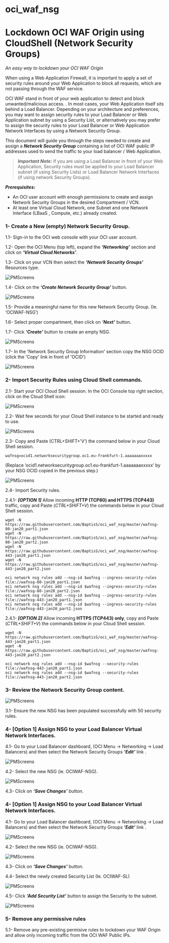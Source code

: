 # oci_waf_nsg
# Lockdown OCI WAF Origin using CloudShell (Network Security Groups) #
_An easy way to lockdown your OCI WAF Origin_ 


When using a Web Application Firewall, it is important to apply a set of security rules around your Web Application to block all requests, which are not passing through the WAF service.

OCI WAF stand in front of your web application to detect and block unwanted/malicious access. . In most cases, your Web Application itself sits behind a Load Balancer. Depending on your architecture and preferences, you may want to assign security rules to your Load Balancer or Web Application subnet by using a Security List, or alternatively you may prefer to assign the security rules to your Load Balancer or Web Application Network Interfaces by using a Network Security Group.

This document will guide you through the steps needed to create and assign a ***Network Security Group*** containing a list of OCI WAF public IP addresses used to send the traffic to your load balancer / Web Application. 




> ***Important Note:*** 
> If you are using a Load Balancer in front of your Web Application, Security rules must be applied to your Load Balancer subnet (if using Security Lists) or Load Balancer Network Interfaces (if using network Security Groups).


***Prerequisites:***

- An OCI user account with enough permissions to create and assign Network Security Groups in the desired Compartment / VCN. 
- At least one Virtual Cloud Network, one Subnet and one Network Interface (LBaaS , Compute, etc.) already created. 
 
 
 
 
### 1- Create a New (empty) Network Security Group.    

 1.1-	Sign-in to the OCI web console with your OCI user account. 

1.2-	Open the OCI Menu (top left), expand the ***‘Networking’*** section and click on ***‘Virtual Cloud Networks’***.  

1.3-	Click on your VCN then select the ***‘Network Security Groups’*** Resources type. 

![PMScreens](/img/01.jpg)

1.4-	Click on the ***‘Create Network Security Group’*** button. 

![PMScreens](/img/02.jpg)

1.5-	Provide a meaningful name for this new Network Security Group. (Ie. ‘OCIWAF-NSG’)

1.6-	Select proper compartment, then click on ***‘Next’*** button. 

1.7-  Click ***‘Create’*** button to create an empty NSG. 

![PMScreens](/img/03.jpg)

1.7-	In the 'Network Security Group Information' section copy the NSG OCID (click the 'Copy' link in front of 'OCID')  

![PMScreens](/img/04.jpg)
 
### 2-    Import Security Rules using Cloud Shell commands.

2.1-	Start your OCI Cloud Shell session. In the OCI Console top right section, click on the Cloud Shell icon:  

![PMScreens](/img/05.jpg)

2.2-	Wait few seconds for your Cloud Shell instance to be started and ready to use.

![PMScreens](/img/06.jpg)

2.3-	Copy and Paste (CTRL+SHIFT+’V’) the command below in your Cloud Shell session.

```
wafnsg=ocid1.networksecuritygroup.oc1.eu-frankfurt-1.aaaaaaaxxxxx
```
(Replace ‘ocid1.networksecuritygroup.oc1.eu-frankfurt-1.aaaaaaaxxxxx’ by your NSG OCID copied in the previous step.)

![PMScreens](/img/07.jpg)


2.4-	Import Security rules. 

2.4.1-	***[OPTION 1]*** Allow incoming **HTTP (TCP80) and HTTPS (TCP443)** traffic, copy and Paste (_CTRL+SHIFT+V_) the commands below in your Cloud Shell session.

```
wget -N https://raw.githubusercontent.com/BaptisS/oci_waf_nsg/master/wafnsg-80-jan20_part1.json
wget -N https://raw.githubusercontent.com/BaptisS/oci_waf_nsg/master/wafnsg-80-jan20_part2.json
wget -N https://raw.githubusercontent.com/BaptisS/oci_waf_nsg/master/wafnsg-443-jan20_part1.json
wget -N https://raw.githubusercontent.com/BaptisS/oci_waf_nsg/master/wafnsg-443-jan20_part2.json

oci network nsg rules add --nsg-id $wafnsg --ingress-security-rules file://wafnsg-80-jan20_part1.json
oci network nsg rules add --nsg-id $wafnsg --ingress-security-rules file://wafnsg-80-jan20_part2.json
oci network nsg rules add --nsg-id $wafnsg --ingress-security-rules file://wafnsg-443-jan20_part1.json
oci network nsg rules add --nsg-id $wafnsg --ingress-security-rules file://wafnsg-443-jan20_part2.json

```

2.4.1- 	***[OPTION 2]*** Allow incoming **HTTPS (TCP443) only**, copy and Paste (_CTRL+SHIFT+V_) the commands below in your Cloud Shell session.

```
wget -N https://raw.githubusercontent.com/BaptisS/oci_waf_nsg/master/wafnsg-443-jan20_part1.json
wget -N https://raw.githubusercontent.com/BaptisS/oci_waf_nsg/master/wafnsg-443-jan20_part2.json

oci network nsg rules add --nsg-id $wafnsg --security-rules file://wafnsg-443-jan20_part1.json
oci network nsg rules add --nsg-id $wafnsg --security-rules file://wafnsg-443-jan20_part2.json
```


### 3-    Review the Network Security Group content. 

![PMScreens](/img/08.jpg)

3.1-	Ensure the new NSG has been populated successfully with 50 security rules.  

### 4-   [Option 1] Assign NSG to your Load Balancer Virtual Network Interfaces.
4.1-	Go to your Load Balancer dashboard, (OCI Menu -> Networking -> Load Balancers) and then select the Network Security Groups ***‘Edit’*** link . 

![PMScreens](/img/09.jpg)

4.2-	Select the new NSG (ie. OCIWAF-NSG). 

![PMScreens](/img/10.jpg)

4.3-	Click on ***‘Save Changes’*** button.  

### 4-   [Option 1] Assign NSG to your Load Balancer Virtual Network Interfaces.
4.1-	Go to your Load Balancer dashboard, (OCI Menu -> Networking -> Load Balancers) and then select the Network Security Groups ***‘Edit’*** link . 

![PMScreens](/img/09.jpg)

4.2-	Select the new NSG (ie. OCIWAF-NSG). 

![PMScreens](/img/10.jpg)

4.3-	Click on ***‘Save Changes’*** button.  




4.4-	Select the newly created Security List (Ie. OCIWAF-SL)  

![PMScreens](/img/10.jpg)

4.5-	Click ***‘Add Security List’*** button to assign the Security to the subnet.  

![PMScreens](/img/11.jpg)

### 5-   Remove any permissive rules 
5.1-	Remove any pre-existing permisive rules to lockdown your WAF Origin and allow only incoming traffic from the OCI WAF Public IPs.





